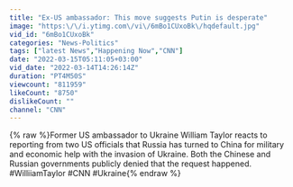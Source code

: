 ```yaml
---
title: "Ex-US ambassador: This move suggests Putin is desperate"
image: "https:\/\/i.ytimg.com\/vi\/6mBo1CUxoBk\/hqdefault.jpg"
vid_id: "6mBo1CUxoBk"
categories: "News-Politics"
tags: ["latest News","Happening Now","CNN"]
date: "2022-03-15T05:11:05+03:00"
vid_date: "2022-03-14T14:26:14Z"
duration: "PT4M50S"
viewcount: "811959"
likeCount: "8750"
dislikeCount: ""
channel: "CNN"
---
```

{% raw %}Former US ambassador to Ukraine William Taylor reacts to reporting from two US officials that Russia has turned to China for military and economic help with the invasion of Ukraine. Both the Chinese and Russian governments publicly denied that the request happened.<br />#WilliiamTaylor #CNN #Ukraine{% endraw %}
